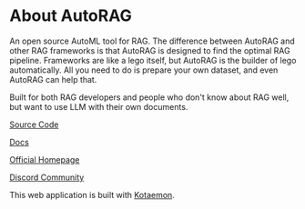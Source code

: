 # About AutoRAG

An open source AutoML tool for RAG.
The difference between AutoRAG and other RAG frameworks is that AutoRAG is designed to find the optimal RAG pipeline.
Frameworks are like a lego itself, but AutoRAG is the builder of lego automatically.
All you need to do is prepare your own dataset, and even AutoRAG can help that.

Built for both RAG developers and people who don't know about RAG well, but want to use LLM with their own documents.

[Source Code](https://github.com/Marker-Inc-Korea/AutoRAG)

[Docs](https://docs.auto-rag.com/index.html)

[Official Homepage](https://auto-rag.com/)

[Discord Community](https://discord.gg/P4DYXfmSAs)

This web application is built with [Kotaemon](https://github.com/Cinnamon/kotaemon).
